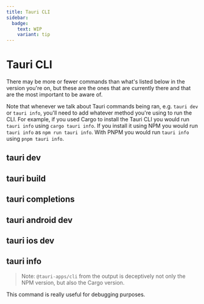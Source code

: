 ```yaml
---
title: Tauri CLI
sidebar:
  badge:
    text: WIP
    variant: tip
---
```


# Tauri CLI

There may be more or fewer commands than what's listed below in the version you're on, but these are the ones that are currently there and that are the most important to be aware of.

Note that whenever we talk about Tauri commands being ran, e.g. `tauri dev` or `tauri info`, you'll need to add whatever method you're using to run the CLI. For example, if you used Cargo to install the Tauri CLI you would run `tauri info` using `cargo tauri info`. If you install it using NPM you would run `tauri info` as `npm run tauri info`. With PNPM you would run `tauri info` using `pnpm tauri info`.

## tauri dev

## tauri build

## tauri completions

## tauri android dev

## tauri ios dev

## tauri info

> Note: `@tauri-apps/cli` from the output is deceptively not only the NPM version, but also the Cargo version.

This command is really useful for debugging purposes.
